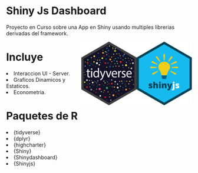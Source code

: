 # Shiny Js Dashboard


Proyecto en Curso sobre una App en Shiny usando multiples librerias derivadas del framework.



<p>
<a href="https://dplyr.tidyverse.org/" rel="nofollow"><img src="https://github.com/daattali/shinyjs/blob/master/inst/img/hex.png?raw=true" align="right" width="150" style="max-width: 100%;"></a>
<a href="https://www.tidyverse.org/" rel="nofollow"><img src="https://raw.githubusercontent.com/rstudio/hex-stickers/master/PNG/tidyverse.png" align="right" width="150" style="max-width: 100%;"></a>
</p>



# Incluye

<ui>

<li>
Interaccion UI - Server.
</li>

<li>
Graficos Dinamicos y Estaticos.
</li>

<li>
Econometria.
</li>

</ui>




# Paquetes de R

<ui>

<li>
{tidyverse}
</li>

<li>
{dplyr}
</li>

<li>
{highcharter}
</li>

<li>
{Shiny}
</li>
  
<li>
{Shinydashboard}
</li>
  
  
<li>
{Shinyjs}
</li>


</ui>


